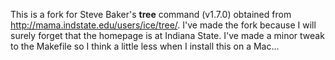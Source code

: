 
This is a fork for Steve Baker's **tree** command (v1.7.0) obtained 
from http://mama.indstate.edu/users/ice/tree/. I've made the fork
because I will surely forget that the homepage is at Indiana State.
I've made a minor tweak to the Makefile so I think a little
less when I install this on a Mac...

